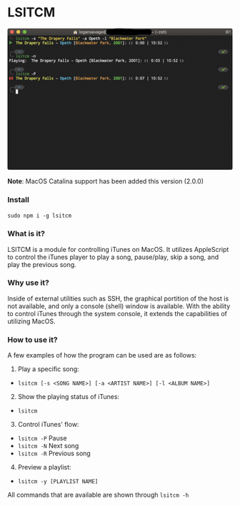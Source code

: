 # LSITCM

![Terminal.app Demo of lsitcm](site_assets/images/cover-photo.png)

**Note**: MacOS Catalina support has been added this version (2.0.0)

### Install

`sudo npm i -g lsitcm`

### What is it?

LSITCM is a module for controlling iTunes on MacOS. It utilizes AppleScript to control the iTunes player to play a song, pause/play, skip a song, and play the previous song.

### Why use it?

Inside of external utilities such as SSH, the graphical portition of the host is not available, and only a console (shell) window is available. With the ability to control iTunes through the system console, it extends the capabilities of utilizing MacOS.

### How to use it?

A few examples of how the program can be used are as follows:
1. Play a specific song:
  - `lsitcm [-s <SONG NAME>] [-a <ARTIST NAME>] [-l <ALBUM NAME>]`
2. Show the playing status of iTunes:
  - `lsitcm`
3. Control iTunes' flow:
  - `lsitcm -P` Pause
  - `lsitcm -N` Next song
  - `lsitcm -R` Previous song
4. Preview a playlist:
  - `lsitcm -y [PLAYLIST NAME]`

All commands that are available are shown through `lsitcm -h`
